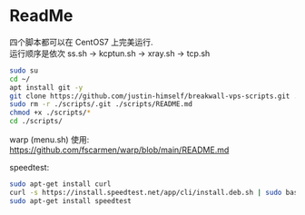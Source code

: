 # ReadMe

四个脚本都可以在 CentOS7 上完美运行.  
运行顺序是依次 ss.sh -> kcptun.sh -> xray.sh -> tcp.sh

```bash
sudo su
cd ~/
apt install git -y
git clone https://github.com/justin-himself/breakwall-vps-scripts.git ./scripts
sudo rm -r ./scripts/.git ./scripts/README.md
chmod +x ./scripts/*
cd ./scripts/
```

warp (menu.sh) 使用: https://github.com/fscarmen/warp/blob/main/README.md

speedtest:

```bash
sudo apt-get install curl
curl -s https://install.speedtest.net/app/cli/install.deb.sh | sudo bash
sudo apt-get install speedtest
```
